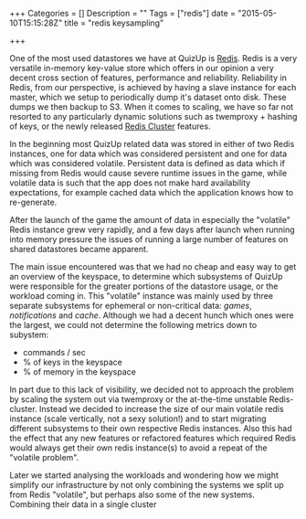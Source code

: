 +++
Categories = []
Description = ""
Tags = ["redis"]
date = "2015-05-10T15:15:28Z"
title = "redis keysampling"

+++

One of the most used datastores we have at QuizUp is <a href="http://www.redis.io">Redis</a>.
Redis is a very versatile in-memory key-value store which offers in our
opinion a very decent cross section of features, performance and reliability.
Reliability in Redis, from our perspective, is achieved by having a slave
instance for each master, which we setup to periodically dump it's dataset
onto disk.  These dumps we then backup to S3.  When it comes to scaling, we
have so far not resorted to any particularly dynamic solutions such as
twemproxy + hashing of keys, or the newly released <a href="http://redis.io/topics/cluster-spec">Redis Cluster</a> features.

In the beginning most QuizUp related data was stored in either of two Redis
instances, one for data which was considered persistent and one for data which
was considered volatile.  Persistent data is defined as data which if missing
from Redis would cause severe runtime issues in the game, while volatile data
is such that the app does not make hard availability expectations, for example
cached data which the application knows how to re-generate.

After the launch of the game the amount of data in especially the "volatile"
Redis instance grew very rapidly, and a few days after launch when running into
memory pressure the issues of running a large number of features on shared
datastores became apparent.

The main issue encountered was that we had no cheap and easy way to get an
overview of the keyspace, to determine which subsystems of QuizUp were
responsible for the greater portions of the datastore usage, or the workload
coming in.  This "volatile" instance was mainly used by three separate subsystems
for ephemeral or non-critical data: *games*, *notifications* and *cache*. Although
we had a decent hunch which ones were the largest, we could not determine the
following metrics down to subystem:

- commands / sec
- % of keys in the keyspace
- % of memory in the keyspace

In part due to this lack of visibility, we decided not to approach the problem
by scaling the system out via twemproxy or the at-the-time unstable Redis-cluster.
Instead we decided to increase the size of our main volatile redis instance
(scale vertically, not a sexy solution!) and to start migrating different subsystems
to their own respective Redis instances.  Also this had the effect that any new
features or refactored features which required Redis would always get their own
redis instance(s) to avoid a repeat of the "volatile problem".

Later we started analysing the workloads and wondering how we might simplify
our infrastructure by not only combining the systems we split up from Redis
"volatile", but perhaps also some of the new systems.  Combining their data in
a single cluster 
